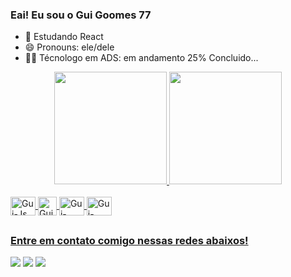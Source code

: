 ### Eai! Eu sou o Gui Goomes 77

- 🌱 Estudando React
- 😄 Pronouns: ele/dele
- 👨‍🎓 Técnologo em ADS: em andamento 25% Concluido...

<div align="center">
  <a href="https://github.com/Guigoomes77">
  <img height="180em" src="https://github-readme-stats.vercel.app/api?username=Guigoomes77&show_icons=true&theme=graywhite&include_all_commits=true&count_private=true"/>
  <img height="180em" src="https://github-readme-stats.vercel.app/api/top-langs/?username=Guigoomes77&layout=compact&langs_count=7&theme=react"/>
</div>
<div style="display: inline_block"><br>
  <img align="center" alt="Gui-Js" height="30" width="40" src="https://cdn.jsdelivr.net/gh/devicons/devicon/icons/javascript/javascript-original.svg">
  <img align="center" alt="Gui-HTML" height="30" width"40" src="https://cdn.jsdelivr.net/gh/devicons/devicon/icons/html5/html5-original-wordmark.svg" />
  <img align="center" alt="Gui-CSS" height="30" width="40" src="https://cdn.jsdelivr.net/gh/devicons/devicon/icons/css3/css3-original-wordmark.svg">
  <img align="center" alt="Gui-PHP" height="30" width="40"  src="https://cdn.jsdelivr.net/gh/devicons/devicon/icons/php/php-plain.svg">           
</div>

##
### Entre em contato comigo nessas redes abaixos!
<div>
<a href="https://www.instagram.com/theguiigomes/" target="_blank"> <img src="https://img.shields.io/badge/Instagram-E4405F?style=for-the-badge&logo=instagram&logoColor=white" target="_blank"></a>
<a href = "guizinho0805@gmail.com"><img src="https://img.shields.io/badge/-Gmail-%23333?style=for-the-badge&logo=gmail&logoColor=white" target="_blank"></a>
<a href="https://www.linkedin.com/in/guilherme-henrique-gomes-de-lima-2376801aa/" target="_blank"><img src= "https://img.shields.io/badge/LinkedIn-0077B5?style=for-the-badge&logo=linkedin&logoColor=white" target="_blank"></a> 
  
</div
